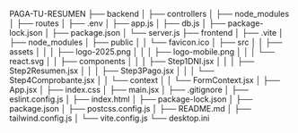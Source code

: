 PAGA-TU-RESUMEN
├── backend
│   ├── controllers
│   ├── node_modules
│   ├── routes
│   ├── .env
│   ├── app.js
│   ├── db.js
│   ├── package-lock.json
│   ├── package.json
│   └── server.js
├── frontend
│   ├── .vite
│   ├── node_modules
│   ├── public
│   │   └── favicon.ico
│   ├── src
│   │   ├── assets
│   │   │   ├── logo-2025.png
│   │   │   ├── logo-mobile.png
│   │   │   └── react.svg
│   │   ├── components
│   │   │   ├── Step1DNI.jsx
│   │   │   ├── Step2Resumen.jsx
│   │   │   ├── Step3Pago.jsx
│   │   │   └── Step4Comprobante.jsx
│   │   └── context
│   │       └── FormContext.jsx
│   ├── App.jsx
│   ├── index.css
│   ├── main.jsx
│   ├── .gitignore
│   ├── eslint.config.js
│   ├── index.html
│   ├── package-lock.json
│   ├── package.json
│   ├── postcss.config.js
│   ├── README.md
│   ├── tailwind.config.js
│   └── vite.config.js
└── desktop.ini